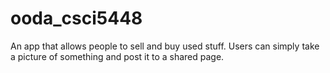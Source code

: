 # ooda_csci5448

An app that allows people to sell and buy used stuff. Users can simply take a picture of something and post it to a shared page.

